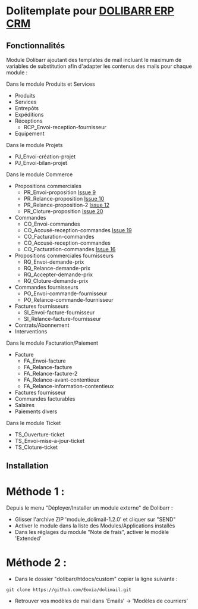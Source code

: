 # Dolitemplate pour [DOLIBARR ERP CRM](https://www.dolibarr.org)

## Fonctionnalités

Module Dolibarr ajoutant des templates de mail incluant le maximum de variables de substitution afin d'adapter les contenus des mails pour chaque module :

Dans le module Produits et Services

- Produits
- Services
- Entrepôts
- Expéditions
- Réceptions
  - RCP_Envoi-reception-fournisseur
- Equipement

Dans le module Projets

- PJ_Envoi-création-projet
- PJ_Envoi-bilan-projet

Dans le module Commerce

- Propositions commerciales
  - PR_Envoi-proposition [Issue 9](https://github.com/Eoxia/dolitemplate/issues/9)
  - PR_Relance-proposition [Issue 10](https://github.com/Eoxia/dolitemplate/issues/10)
  - PR_Relance-proposition-2 [Issue 12](https://github.com/Eoxia/dolitemplate/issues/12)
  - PR_Cloture-proposition [Issue 20](https://github.com/Eoxia/dolitemplate/issues/20)
- Commandes
  - CO_Envoi-commandes
  - CO_Accusé-reception-commandes [Issue 19](https://github.com/Eoxia/dolitemplate/issues/19)
  - CO_Facturation-commandes
  - CO_Accusé-reception-commandes
  - CO_Facturation-commandes [Issue 16](https://github.com/Eoxia/dolitemplate/issues/16)
- Propositions commerciales fournisseurs
  - RQ_Envoi-demande-prix
  - RQ_Relance-demande-prix
  - RQ_Accepter-demande-prix
  - RQ_Cloture-demande-prix
- Commandes fournisseurs
  - PO_Envoi-commande-fournisseur
  - PO_Relance-commande-fournisseur
- Factures fournisseurs
  - SI_Envoi-facture-fournisseur
  - SI_Relance-facture-fournisseur
- Contrats/Abonnement
- Interventions

Dans le module Facturation/Paiement

- Facture
  - FA_Envoi-facture
  - FA_Relance-facture
  - FA_Relance-facture-2
  - FA_Relance-avant-contentieux
  - FA_Relance-information-contentieux
- Factures fournisseur
- Commandes facturables
- Salaires
- Paiements divers


Dans le module Ticket

- TS_Ouverture-ticket
- TS_Envoi-mise-a-jour-ticket
- TS_Cloture-ticket

## Installation

# Méthode 1 :

Depuis le menu "Déployer/Installer un module externe" de Dolibarr : 

- Glisser l'archive ZIP 'module_dolimail-1.2.0' et cliquer sur "SEND"
- Activer le module dans la liste des Modules/Applications installés
- Dans les réglages du module "Note de frais", activer le modèle 'Extended'

# Méthode 2 :

- Dans le dossier "dolibarr/htdocs/custom" copier la ligne suivante :
``` 
git clone https://github.com/Eoxia/dolimail.git
```
- Retrouver vos modèles de mail dans 'Emails' -> 'Modèles de courriers'
